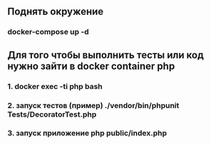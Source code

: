 ## Поднять окружение
### docker-compose up -d
## Для того чтобы выполнить тесты или код нужно зайти в docker container php 
### 1. docker exec -ti php bash
### 2. запуск тестов (пример) ./vendor/bin/phpunit Tests/DecoratorTest.php 
### 3. запуск приложение php public/index.php


